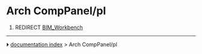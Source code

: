 # Arch CompPanel/pl
1.  REDIRECT [BIM_Workbench](BIM_Workbench.md)



---
⏵ [documentation index](../README.md) > Arch CompPanel/pl
